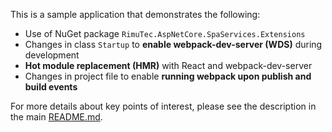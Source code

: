 ﻿This is a sample application that demonstrates the following:

- Use of NuGet package `RimuTec.AspNetCore.SpaServices.Extensions`
- Changes in class `Startup` to **enable webpack-dev-server (WDS)** during development
- **Hot module replacement (HMR)** with React and webpack-dev-server
- Changes in project file to enable **running webpack upon publish and build events**

For more details about key points of interest, please see the description in the main [README.md](https://github.com/RimuTec/AspNetCore.SpaServices.Extensions).
